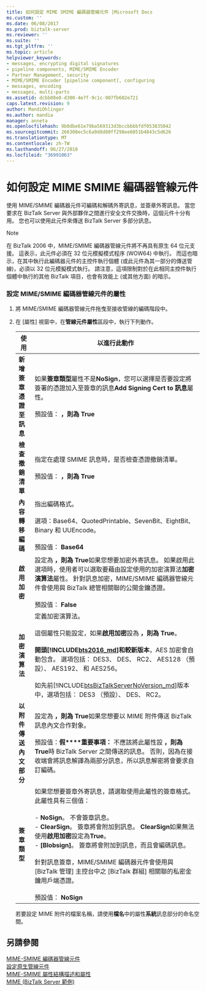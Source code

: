 ```yaml
---
title: 如何設定 MIME SMIME 編碼器管線元件 |Microsoft Docs
ms.custom: ''
ms.date: 06/08/2017
ms.prod: biztalk-server
ms.reviewer: ''
ms.suite: ''
ms.tgt_pltfrm: ''
ms.topic: article
helpviewer_keywords:
- messages, encrypting digital signatures
- pipeline components, MIME/SMIME Encoder
- Partner Management, security
- MIME/SMIME Encoder [pipeline component], configuring
- messages, encoding
- messages, multi-parts
ms.assetid: dcbb08e8-d300-4e7f-9c1c-907fb602e721
caps.latest.revision: 9
author: MandiOhlinger
ms.author: mandia
manager: anneta
ms.openlocfilehash: 9b0dbe61e79ba569313d3bccbbbbfdf053835042
ms.sourcegitcommit: 266308ec5c6a9d8d80ff298ee6051b4843c5d626
ms.translationtype: MT
ms.contentlocale: zh-TW
ms.lasthandoff: 06/27/2018
ms.locfileid: "36991063"
---
```

# <a name="how-to-configure-the-mime-smime-encoder-pipeline-component"></a>如何設定 MIME SMIME 編碼器管線元件
使用 MIME/SMIME 編碼器元件可編碼和解碼外寄訊息，並簽章外寄訊息。 當您要求在 BizTalk Server 與外部夥伴之間進行安全文件交換時，這個元件十分有用。 您也可以使用此元件來傳送 BizTalk Server 多部分訊息。  

> [!NOTE]
>  在 BizTalk 2006 中，MIME/SMIME 編碼器管線元件將不再具有原生 64 位元支援。  這表示，此元件必須在 32 位元模擬模式程序 (WOW64) 中執行。  而這也暗示，在其中執行此編碼器元件的主控件執行個體 (或此元件為其一部分的傳送管線)，必須以 32 位元模擬模式執行。  請注意，這項限制對於在此相同主控件執行個體中執行的其他 BizTalk 項目，也會有效能上 (或其他方面) 的暗示。  

### <a name="to-configure-the-properties-for-the-mimesmime-encoder-pipeline-component"></a>設定 MIME/SMIME 編碼器管線元件的屬性  

1. 將 MIME/SMIME 編碼器管線元件拖曳至接收管線的編碼階段中。  

2. 在 [屬性] 視窗中，在**管線元件屬性**區段中，執行下列動作。  


   |             使用             |                                                                                                                                                                                                                                                                                                                              以進行此動作                                                                                                                                                                                                                                                                                                                               |
   |----------------------------------|-----------------------------------------------------------------------------------------------------------------------------------------------------------------------------------------------------------------------------------------------------------------------------------------------------------------------------------------------------------------------------------------------------------------------------------------------------------------------------------------------------------------------------------------------------------------------------------------------------------------------------------------------------------------------|
   | **新增簽章憑證至訊息**  |                                                                                                                                                                                                                    如果**簽章類型**屬性不是**NoSign**，您可以選擇是否要設定將簽署的憑證加入至簽章的訊息**Add Signing Cert to 訊息**屬性。<br /><br /> 預設值： **，則為 True**                                                                                                                                                                                                                     |
   |    **檢查撤銷清單**     |                                                                                                                                                                                                                                                                   指定在處理 SMIME 訊息時，是否檢查憑證撤銷清單。<br /><br /> 預設值： **，則為 True**                                                                                                                                                                                                                                                                    |
   |  **內容轉移編碼**   |                                                                                                                                                                                                                                                     指出編碼格式。<br /><br /> 選項：Base64、QuotedPrintable、SevenBit、EightBit、Binary 和 UUEncode。<br /><br /> 預設值： **Base64**                                                                                                                                                                                                                                                      |
   |      **啟用加密**       |                                                                                                                                     設定為 **，則為 True**如果您想要加密外寄訊息。 如果啟用此選項時，使用者可以選取要藉由設定使用的加密演算法**加密演算法**屬性。 針對訊息加密，MIME/SMIME 編碼器管線元件會使用與 BizTalk 總管相關聯的公開金鑰憑證。<br /><br /> 預設值： **False**                                                                                                                                     |
   |     **加密演算法**     |                                                                            定義加密演算法。<br /><br /> 這個屬性只能設定，如果**啟用加密**設為 **，則為 True**。<br /><br />**開頭[!INCLUDE[bts2016_md](../includes/bts2016-md.md)]和較新版本**，AES 加密會自動包含。 選項包括： DES3、 DES、 RC2、 AES128 （預設）、 AES192、 和 AES256。<br /><br />如先前[!INCLUDE[btsBizTalkServerNoVersion_md](../includes/btsbiztalkservernoversion-md.md)]版本中，選項包括： DES3 （預設）、 DES、 RC2。                                                                             |
   | **以附件傳送內文部分** |                                                                                                                                        設定為 **，則為 True**如果您想要以 MIME 附件傳送 BizTalk 訊息內文合作對象。<br /><br /> 預設值：**假****重要事項：** 不應該將此屬性設 **，則為 True**時 BizTalk Server 之間傳送的訊息。 否則，因為在接收端會將訊息解譯為兩部分訊息，所以訊息解密將會要求自訂編碼。                                                                                                                                        |
   |        **簽章類型**        | 如果您想要簽章外寄訊息，請選取使用此屬性的簽章格式。 此屬性具有三個值：<br /><br /> -   **NoSign**。 不會簽章訊息。<br />-   **ClearSign**。 簽章將會附加到訊息。 **ClearSign**如果無法使用**啟用加密**設定為**True**。<br />-   **[Blobsign]**。 簽章將會附加到訊息，而且會編碼訊息。<br /><br /> 針對訊息簽章，MIME/SMIME 編碼器元件會使用與 [BizTalk 管理] 主控台中之 [BizTalk 群組] 相關聯的私密金鑰用戶端憑證。<br /><br /> 預設值： **NoSign** |

   若要設定 MIME 附件的檔案名稱，請使用**檔名**中的屬性**系統**訊息部分的命名空間。  

## <a name="see-also"></a>另請參閱  
 [MIME-SMIME 編碼器管線元件](../core/mime-smime-encoder-pipeline-component.md)   
 [設定原生管線元件](../core/configuring-native-pipeline-components.md)   
 [MIME-SMIME 屬性結構描述和屬性](../core/mime-smime-property-schema-and-properties.md)   
 [MIME (BizTalk Server 範例)](../core/mime-biztalk-server-sample.md)